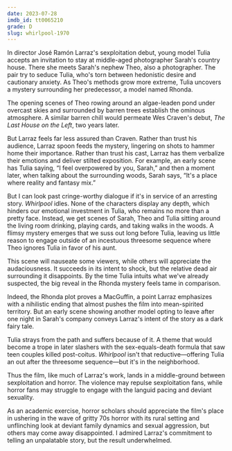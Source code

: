 ```yaml
---
date: 2023-07-28
imdb_id: tt0065210
grade: D
slug: whirlpool-1970
---
```


In director José Ramón Larraz's sexploitation debut, young model Tulia accepts an invitation to stay at middle-aged photographer Sarah's country house. There she meets Sarah's nephew Theo, also a photographer. The pair try to seduce Tulia, who's torn between hedonistic desire and cautionary anxiety. As Theo's methods grow more extreme, Tulia uncovers a mystery surrounding her predecessor, a model named Rhonda.

<!-- end -->

The opening scenes of Theo rowing around an algae-leaden pond under overcast skies and surrounded by barren trees establish the ominous atmosphere. A similar barren chill would permeate Wes Craven's debut, <span data-imdb-id="tt0068833">_The Last House on the Left_</span>, two years later.

But Larraz feels far less assured than Craven. Rather than trust his audience, Larraz spoon feeds the mystery, lingering on shots to hammer home their importance. Rather than trust his cast, Larraz has them verbalize their emotions and deliver stilted exposition. For example, an early scene has Tulia saying, “I feel overpowered by you, Sarah,” and then a moment later, when talking about the surrounding woods, Sarah says, “It's a place where reality and fantasy mix.”

But I can look past cringe-worthy dialogue if it's in service of an arresting story. _Whirlpool_ idles. None of the characters display any depth, which hinders our emotional investment in Tulia, who remains no more than a pretty face. Instead, we get scenes of Sarah, Theo and Tulia sitting around the living room drinking, playing cards, and taking walks in the woods. A flimsy mystery emerges that we suss out long before Tulia, leaving us little reason to engage outside of an incestuous threesome sequence where Theo ignores Tulia in favor of his aunt.

This scene will nauseate some viewers, while others will appreciate the audaciousness. It succeeds in its intent to shock, but the relative dead air surrounding it disappoints. By the time Tulia intuits what we've already suspected, the big reveal in the Rhonda mystery feels tame in comparison.

Indeed, the Rhonda plot proves a MacGuffin, a point Larraz emphasizes with a nihilistic ending that almost pushes the film into mean-spirited territory. But an early scene showing another model opting to leave after one night in Sarah's company conveys Larraz's intent of the story as a dark fairy tale.

Tulia strays from the path and suffers because of it. A theme that would become a trope in later slashers with the sex-equals-death formula that saw teen couples killed post-coitus. _Whirlpool_ isn't that reductive—offering Tulia an out after the threesome sequence—but it's in the neighborhood.

Thus the film, like much of Larraz's work, lands in a middle-ground between sexploitation and horror. The violence may repulse sexploitation fans, while horror fans may struggle to engage with the languid pacing and deviant sexuality.

As an academic exercise, horror scholars should appreciate the film's place in ushering in the wave of gritty 70s horror with its rural setting and unflinching look at deviant family dynamics and sexual aggression, but others may come away disappointed. I admired Larraz's commitment to telling an unpalatable story, but the result underwhelmed.
